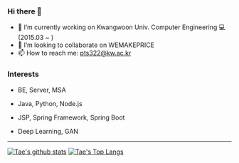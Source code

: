 ### Hi there 👋

- 🔭 I’m currently working on Kwangwoon Univ. Computer Engineering 💻 (2015.03 ~ )
- 👯 I’m looking to collaborate on WEMAKEPRICE
- 📫 How to reach me: pts322@kw.ac.kr

### Interests

- BE, Server, MSA
- Java, Python, Node.js
- JSP, Spring Framework, Spring Boot

- Deep Learning, GAN

---
[![Tae's github stats](https://github-readme-stats.vercel.app/api?username=developerTae&show_icons=true&count_private=true&theme=dark)](https://github.com/anuraghazra/github-readme-stats)
[![Tae's Top Langs](https://github-readme-stats.vercel.app/api/top-langs/?username=developerTae&exclude_repo=developerTae.github.io&layout=compact&theme=dark&langs_count=8&hide=Makefile)](https://github.com/anuraghazra/github-readme-stats)
